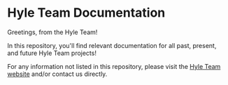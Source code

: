 # Hyle Team Documentation

Greetings, from the Hyle Team!

In this repository, you'll find relevant documentation for all past, present, and future Hyle Team projects!

For any information not listed in this repository, please visit the [Hyle Team website](https://hyle.io/) and/or contact us directly.
